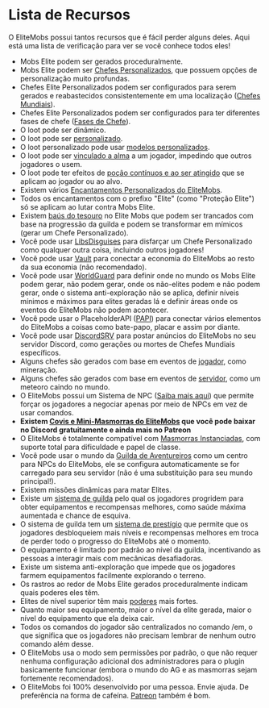 # Lista de Recursos

O EliteMobs possui tantos recursos que é fácil perder alguns deles. Aqui está uma lista de verificação para ver se você conhece todos eles!

- Mobs Elite podem ser gerados proceduralmente.
- Mobs Elite podem ser [Chefes Personalizados]($language$/elitemobs/creating_bosses.md), que possuem opções de personalização muito profundas.
- Chefes Elite Personalizados podem ser configurados para serem gerados e reabastecidos consistentemente em uma localização ([Chefes Mundiais]($language$/elitemobs/creating_world_bosses.md)).
- Chefes Elite Personalizados podem ser configurados para ter diferentes fases de chefe ([Fases de Chefe]($language$/elitemobs/creating_boss_phases.md)).
- O loot pode ser dinâmico.
- O loot pode ser [personalizado]($language$/elitemobs/creating_items.md).
- O loot personalizado pode usar [modelos personalizados]($language$/elitemobs/creating_items.md&section=custommodelid&section=custommodelid).
- O loot pode ser [vinculado a alma]($language$/elitemobs/soulbind.md) a um jogador, impedindo que outros jogadores o usem.
- O loot pode ter efeitos de [poção contínuos e ao ser atingido]($language$/elitemobs/creating_items.md&section=potioneffects) que se aplicam ao jogador ou ao alvo.
- Existem vários [Encantamentos Personalizados do EliteMobs]($language$/elitemobs/custom_enchantments_list.md).
- Todos os encantamentos com o prefixo "Elite" (como "Proteção Elite") só se aplicam ao lutar contra Mobs Elite.
- Existem [baús do tesouro]($language$/elitemobs/creating_treasure_chests.md) no Elite Mobs que podem ser trancados com base na progressão da guilda e podem se transformar em mímicos (gerar um Chefe Personalizado).
- Você pode usar [LibsDisguises]($language$/elitemobs/libsdisguises.md) para disfarçar um Chefe Personalizado como qualquer outra coisa, incluindo outros jogadores!
- Você pode usar [Vault]($language$/elitemobs/vault.md) para conectar a economia do EliteMobs ao resto da sua economia (não recomendado).
- Você pode usar [WorldGuard]($language$/elitemobs/worldguard_flags.md) para definir onde no mundo os Mobs Elite podem gerar, não podem gerar, onde os não-elites podem e não podem gerar, onde o sistema anti-exploração não se aplica, definir níveis mínimos e máximos para elites geradas lá e definir áreas onde os eventos do EliteMobs não podem acontecer.
- Você pode usar o PlaceholderAPI ([PAPI]($language$/elitemobs/placeholders.md)) para conectar vários elementos do EliteMobs a coisas como bate-papo, placar e assim por diante.
- Você pode usar [DiscordSRV]($language$/elitemobs/discordsrv.md) para postar anúncios do EliteMobs no seu servidor Discord, como gerações ou mortes de Chefes Mundiais específicos.
- Alguns chefes são gerados com base em eventos de [jogador]($language$/elitemobs/elitemobs+creating_events.md&section=what-are-custom-events?), como mineração.
- Alguns chefes são gerados com base em eventos de [servidor]($language$/elitemobs/elitemobs+creating_events.md&section=what-are-custom-events?), como um meteoro caindo no mundo.
- O EliteMobs possui um Sistema de NPC ([Saiba mais aqui]($language$/elitemobs/adventurers_guild_world.md)) que permite forçar os jogadores a negociar apenas por meio de NPCs em vez de usar comandos.
- **Existem [Covis e Mini-Masmorras do EliteMobs]($language$/elitemobs/dungeons.md) que você pode baixar no Discord gratuitamente e ainda mais no Patreon**
- O EliteMobs é totalmente compatível com [Masmorras Instanciadas]($language$/elitemobs/understanding_the_basics_of_elitemobs.md&section=instanced-dungeoneering), com suporte total para dificuldade e papel de classe.
- Você pode usar o mundo da [Guilda de Aventureiros]($language$/elitemobs/adventurers_guild_world.md) como um centro para NPCs do EliteMobs, ele se configura automaticamente se for carregado para seu servidor (não é uma substituição para seu mundo principal!).
- Existem missões dinâmicas para matar Elites.
- Existe um [sistema de guilda]($language$/elitemobs/guild_tier_loot_limiter.md) pelo qual os jogadores progridem para obter equipamentos e recompensas melhores, como saúde máxima aumentada e chance de esquiva.
- O sistema de guilda tem um [sistema de prestígio]($language$/elitemobs/prestige_system.md) que permite que os jogadores desbloqueiem mais níveis e recompensas melhores em troca de perder todo o progresso do EliteMobs até o momento.
- O equipamento é limitado por padrão ao nível da guilda, incentivando as pessoas a interagir mais com mecânicas desafiadoras.
- Existe um sistema anti-exploração que impede que os jogadores farmem equipamentos facilmente explorando o terreno.
- Os rastros ao redor de Mobs Elite gerados proceduralmente indicam quais poderes eles têm.
- Elites de nível superior têm mais [poderes]($language$/elitemobs/creating_bosses.md&section=easy-configuration---premade-powers) mais fortes.
- Quanto maior seu equipamento, maior o nível da elite gerada, maior o nível do equipamento que ela deixa cair.
- Todos os comandos do jogador são centralizados no comando /em, o que significa que os jogadores não precisam lembrar de nenhum outro comando além desse.
- O EliteMobs usa o modo sem permissões por padrão, o que não requer nenhuma configuração adicional dos administradores para o plugin basicamente funcionar (embora o mundo do AG e as masmorras sejam fortemente recomendados).
- O EliteMobs foi 100% desenvolvido por uma pessoa. Envie ajuda. De preferência na forma de cafeína. [Patreon](https://www.patreon.com/magmaguy) também é bom.


